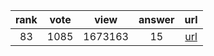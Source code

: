 
| rank | vote | view | answer | url |
|:-:|:-:|:-:|:-:|:-:|
|83|1085|1673163|15| [url](http://stackoverflow.com/questions/402504/how-to-determine-a-python-variables-type) |
